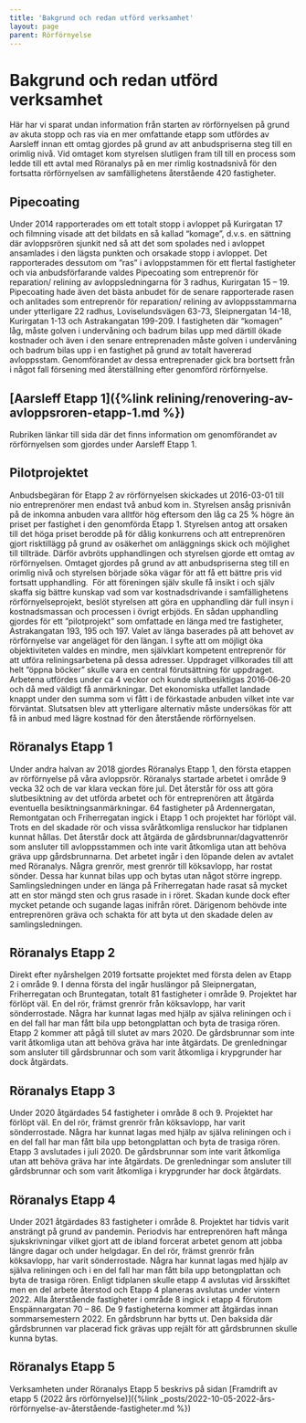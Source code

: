 ```yaml
---
title: 'Bakgrund och redan utförd verksamhet'
layout: page
parent: Rörförnyelse
---
```

# Bakgrund och redan utförd verksamhet

Här har vi sparat undan information från starten av rörförnyelsen på grund av akuta stopp och ras via en mer omfattande etapp som utfördes av Aarsleff innan ett omtag gjordes på grund av att anbudspriserna steg till en orimlig nivå. Vid omtaget kom styrelsen slutligen fram till till en process som ledde till ett avtal med Röranalys på en mer rimlig kostnadsnivå för den fortsatta rörförnyelsen av samfällighetens återstående 420 fastigheter.

## Pipecoating

Under 2014 rapporterades om ett totalt stopp i avloppet på Kurirgatan 17 och filmning visade att det bildats en så kallad “komage”, d.v.s. en sättning där avloppsrören sjunkit ned så att det som spolades ned i avloppet ansamlades i den lägsta punkten och orsakade stopp i avloppet. Det rapporterades dessutom om ”ras” i avloppstammen för ett flertal fastigheter och via anbudsförfarande valdes Pipecoating som entreprenör för reparation/ relining av avloppsledningarna för 3 radhus, Kurirgatan 15 – 19. 
Pipecoating hade även det bästa anbudet för de senare rapporterade rasen och anlitades som entreprenör för reparation/ relining av avloppsstammarna under ytterligare 22 radhus, Loviselundsvägen 63-73, Sleipnergatan 14-18, Kurirgatan 1-13 och Astrakangatan 199-209. 
I fastigheten där “komagen” låg, måste golven i undervåning och badrum bilas upp med därtill ökade kostnader och även i den senare entreprenaden måste golven i undervåning och badrum bilas upp i en fastighet på grund av totalt havererad avloppsstam.
Genomförandet av dessa entreprenader gick bra bortsett från i något fall försening med återställning efter genomförd rörförnyelse. 

## [Aarsleff Etapp 1]({%link relining/renovering-av-avloppsroren-etapp-1.md %}) 
Rubriken länkar till sida där det finns information om genomförandet av rörförnyelsen som gjordes under Aarsleff Etapp 1.

## Pilotprojektet

Anbudsbegäran för Etapp 2 av rörförnyelsen skickades ut 2016-03-01 till nio entreprenörer men endast två anbud kom in. Styrelsen ansåg prisnivån på de inkomna anbuden vara alltför hög eftersom den låg ca 25 % högre än priset per fastighet i den genomförda Etapp 1. Styrelsen antog att orsaken till det höga priset berodde på för dålig konkurrens och att entreprenören gjort risktillägg på grund av osäkerhet om anläggnings skick och möjlighet till tillträde. Därför avbröts upphandlingen och styrelsen gjorde ett omtag av rörförnyelsen. 
Omtaget gjordes på grund av att anbudspriserna steg till en orimlig nivå och styrelsen började söka vägar för att få ett bättre pris vid fortsatt upphandling. 
För att föreningen själv skulle få insikt i och själv skaffa sig bättre kunskap vad som var kostnadsdrivande i samfällighetens rörförnyelseprojekt, beslöt styrelsen att göra en upphandling där full insyn i kostnadsmassan och processen i övrigt erbjöds. 
En sådan upphandling gjordes för ett ”pilotprojekt” som omfattade en länga med tre fastigheter, Astrakangatan 193, 195 och 197. Valet av länga baserades på att behovet av rörförnyelse var angeläget för den längan.
I syfte att om möjligt öka objektiviteten valdes en mindre, men självklart kompetent entreprenör för att utföra reliningsarbetena på dessa adresser. Uppdraget villkorades till att helt ”öppna böcker” skulle vara en central förutsättning för uppdraget. 
Arbetena utfördes under ca 4 veckor och kunde slutbesiktigas 2016‐06‐20 och då med väldigt få anmärkningar. 
Det ekonomiska utfallet landade knappt under den summa som vi fått i de förkastade anbuden vilket inte var förväntat. Slutsatsen blev att ytterligare alternativ måste undersökas för att få in anbud med lägre kostnad för den återstående rörförnyelsen.

## Röranalys Etapp 1

Under andra halvan av 2018 gjordes Röranalys Etapp 1, den första etappen av rörförnyelse på våra avloppsrör. Röranalys startade arbetet i område 9 vecka 32 och de var klara veckan före jul. Det återstår för oss att göra slutbesiktning av det utförda arbetet och för entreprenören att åtgärda eventuella besiktningsanmärkningar. 
64 fastigheter på Ardennergatan, Remontgatan och Friherregatan ingick i Etapp 1 och projektet har förlöpt väl. Trots en del skadade rör och vissa svåråtkomliga rensluckor har tidplanen kunnat hållas. Det återstår dock att åtgärda de gårdsbrunnar/dagvattenrör som ansluter till avloppsstammen och inte varit åtkomliga utan att behöva gräva upp gårdsbrunnarna. Det arbetet ingår i den löpande delen av avtalet med Röranalys.
Några grenrör, mest grenrör till köksavlopp, har rostat sönder. Dessa har kunnat bilas upp och bytas utan något större ingrepp. Samlingsledningen under en länga på Friherregatan hade rasat så mycket att en stor mängd sten och grus rasade in i röret. Skadan kunde dock efter mycket petande och sugande lagas inifrån röret. Därigenom behövde inte entreprenören gräva och schakta för att byta ut den skadade delen av samlingsledningen.

## Röranalys Etapp 2 

Direkt efter nyårshelgen 2019 fortsatte projektet med första delen av Etapp 2 i område 9. I denna första del ingår huslängor på Sleipnergatan, Friherregatan och Bruntegatan, totalt 81 fastigheter i område 9.
Projektet har förlöpt väl. En del rör, främst grenrör från köksavlopp, har varit sönderrostade. Några har kunnat lagas med hjälp av själva reliningen och i en del fall har man fått bila upp betongplattan och byta de trasiga rören.  Etapp 2 kommer att pågå till slutet av mars 2020. 
De gårdsbrunnar som inte varit åtkomliga utan att behöva gräva har inte åtgärdats. De grenledningar som ansluter till gårdsbrunnar och som varit åtkomliga i krypgrunder har dock åtgärdats.

## Röranalys Etapp 3

Under 2020 åtgärdades 54 fastigheter i område 8 och 9. 
Projektet har förlöpt väl. En del rör, främst grenrör från köksavlopp, har varit sönderrostade. 
Några har kunnat lagas med hjälp av själva reliningen och i en del fall har man fått bila upp betongplattan och byta de trasiga rören.  Etapp 3 avslutades i juli 2020. 
De gårdsbrunnar som inte varit åtkomliga utan att behöva gräva har inte åtgärdats. De grenledningar som ansluter till gårdsbrunnar och som varit åtkomliga i krypgrunder har dock åtgärdats.

## Röranalys Etapp 4

Under 2021 åtgärdades 83 fastigheter i område 8. 
Projektet har tidvis varit ansträngt på grund av pandemin. Periodvis har entreprenören haft många sjukskrivningar vilket gjort att de ibland forcerat arbetet genom att jobba längre dagar och under helgdagar. 
En del rör, främst grenrör från köksavlopp, har varit sönderrostade. Några har kunnat lagas med hjälp av själva reliningen och i en del fall har man fått bila upp betongplattan och byta de trasiga rören.
Enligt tidplanen skulle etapp 4 avslutas vid årsskiftet men en del arbete återstod och Etapp 4 planeras avslutas under vintern 2022. Alla återstående fastigheter i område 8 ingick i etapp 4 förutom Enspännargatan 70 – 86. De 9 fastigheterna kommer att åtgärdas innan sommarsemestern 2022.
En gårdsbrunn har bytts ut. Den baksida där gårdsbrunnen var placerad fick grävas upp rejält för att gårdsbrunnen skulle kunna bytas.

## Röranalys Etapp 5

Verksamheten under Röranalys Etapp 5 beskrivs på sidan [Framdrift av etapp 5 (2022 års rörförnyelse)]({%link _posts/2022-10-05-2022-års-rörförnyelse-av-återstående-fastigheter.md %})
